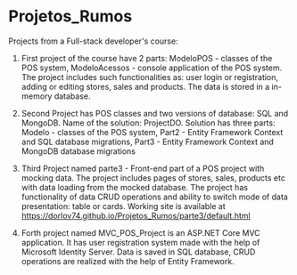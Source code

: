 # Projetos_Rumos

Projects from a Full-stack developer's course:

1. First project of the course have 2 parts: 
  ModeloPOS - classes of the POS system, 
  ModeloAcessos - console application of the POS system. 
  The project includes such functionalities as: user login or registration, adding or editing stores, sales and products.
  The data is stored in a in-memory database.
  
2. Second Project has POS classes and two versions of database: SQL and MongoDB. 
  Name of the solution: ProjectDO. Solution has three parts: 
  Modelo - classes of the POS system, 
  Part2 - Entity Framework Context and SQL database migrations,
  Part3 - Entity Framework Context and MongoDB database migrations

3. Third Project named parte3 - Front-end part of a POS project with mocking data.
  The project includes pages of stores, sales, products etc with data loading from the mocked database.
  The project has functionality of data CRUD operations and ability to switch mode of data presentation: table or cards.
  Working site is available at https://dorlov74.github.io/Projetos_Rumos/parte3/default.html

4. Forth project named MVC_POS_Project is an ASP.NET Core MVC application.
  It has user registration system made with the help of Microsoft Identity Server.
  Data is saved in SQL database, CRUD operations are realized with the help of Entity Framework.
  

